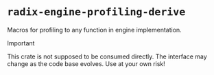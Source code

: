 # `radix-engine-profiling-derive`

Macros for profiling to any function in engine implementation.

> [!IMPORTANT]  
> This crate is not supposed to be consumed directly. The interface may change as the code base evolves. Use at your own risk!